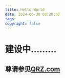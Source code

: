 ```yaml
---
title: Hello World
date: 2024-06-30 00:20:07
tags:
copyright: false
---
```


# 建设中………
## 尊请参见[QRZ.com](//qrz.com/db/ba7ota)
